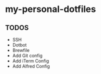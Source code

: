 # my-personal-dotfiles
## TODOS
- SSH
- Dotbot
- Brewfile
- Add Git config
- Add iTerm Config
- Add Alfred Config

